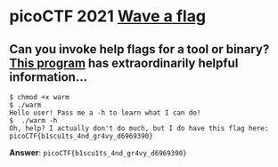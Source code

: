 # picoCTF 2021 [Wave a flag](https://play.picoctf.org/practice/challenge/170)
## Can you invoke help flags for a tool or binary? [This program](warm) has extraordinarily helpful information...
```
$ chmod +x warm 
$ ./warm
Hello user! Pass me a -h to learn what I can do!
$  ./warm -h
Oh, help? I actually don't do much, but I do have this flag here: picoCTF{b1scu1ts_4nd_gr4vy_d6969390}
```
**Answer**: `picoCTF{b1scu1ts_4nd_gr4vy_d6969390}`